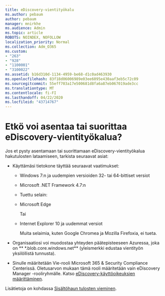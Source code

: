 ```yaml
---
title: eDiscovery-vientityökalu
ms.author: pebaum
author: pebaum
manager: mnirkhe
ms.audience: Admin
ms.topic: article
ROBOTS: NOINDEX, NOFOLLOW
localization_priority: Normal
ms.collection: Adm_O365
ms.custom:
- "263"
- "928"
- "1100001"
- "3100022"
ms.assetid: b16d310d-1134-4959-be68-d1c0ad463930
ms.openlocfilehash: 83f18d06006989e03ee6095e430aaf3eb5c72c09
ms.sourcegitcommit: 55eff703a17e500681d8fa6a87eb067019ade3cc
ms.translationtype: MT
ms.contentlocale: fi-FI
ms.lasthandoff: 04/22/2020
ms.locfileid: "43714767"
---
```

# <a name="cant-install-or-run-the-ediscovery-export-tool"></a>Etkö voi asentaa tai suorittaa eDiscovery-vientityökalua?

Jos et pysty asentamaan tai suorittamaan eDiscovery-vientityökalua hakutulosten lataamiseen, tarkista seuraavat asiat:
  
- Käyttämäsi tietokone täyttää seuraavat vaatimukset:

  - Windows 7:n ja uudempien versioiden 32- tai 64-bittiset versiot

  - Microsoft .NET Framework 4.7:n

  - Tuettu selain:

  - Microsoft Edge

    Tai

  - Internet Explorer 10 ja uudemmat versiot

    Muita selaimia, kuten Google Chromea ja Mozilla Firefoxia, ei tueta.

- Organisaatiosi voi muodostaa yhteyden päätepisteeseen Azuressa, joka on ** \*.blob.core.windows.net** (yleismerkki edustaa vientityön yksilöllistä tunnusta).

- Sinulle määritetään Vie-rooli Microsoft 365 &amp; Security Compliance Centerissä. Oletusarvon mukaan tämä rooli määritetään vain eDiscovery Manager -rooliryhmälle. Katso [eDiscovery-käyttöoikeuksien määrittäminen](https://docs.microsoft.com/office365/securitycompliance/assign-ediscovery-permissions).

Lisätietoja on kohdassa [Sisältöhaun tulosten vieminen](https://docs.microsoft.com/office365/securitycompliance/export-search-results).
  